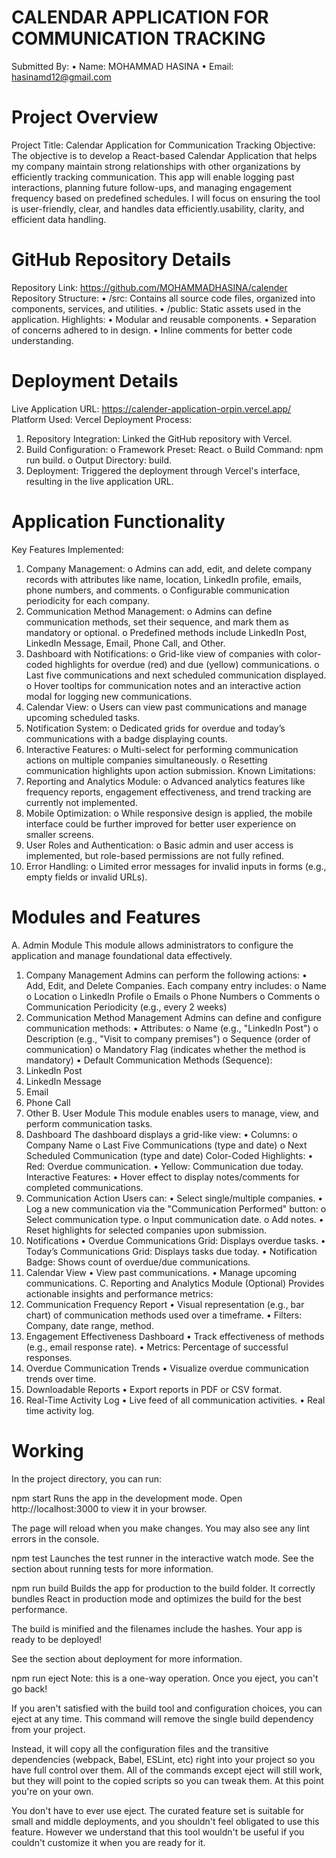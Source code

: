 # CALENDAR APPLICATION FOR COMMUNICATION TRACKING
Submitted By:
•	Name: MOHAMMAD HASINA
•	Email: hasinamd12@gmail.com

# Project Overview
Project Title: Calendar Application for Communication Tracking
Objective: The objective is to develop a React-based Calendar Application that helps my company maintain strong relationships with other organizations by efficiently tracking communication. This app will enable logging past interactions, planning future follow-ups, and managing engagement frequency based on predefined schedules. I will focus on ensuring the tool is user-friendly, clear, and handles data efficiently.usability, clarity, and efficient data handling.

# GitHub Repository Details
Repository Link: https://github.com/MOHAMMADHASINA/calender
Repository Structure:
•	/src: Contains all source code files, organized into components, services, and utilities.
•	/public: Static assets used in the application.
Highlights:
•	Modular and reusable components.
•	Separation of concerns adhered to in design.
•	Inline comments for better code understanding.

# Deployment Details
Live Application URL: https://calender-application-orpin.vercel.app/
Platform Used: Vercel
Deployment Process:
1.	Repository Integration: Linked the GitHub repository with Vercel.
2.	Build Configuration:
o	Framework Preset: React.
o	Build Command: npm run build.
o	Output Directory: build.
3.	Deployment: Triggered the deployment through Vercel's interface, resulting in the live application URL.

  
# Application Functionality
Key Features Implemented:
1.	Company Management:
o	Admins can add, edit, and delete company records with attributes like name, location, LinkedIn profile, emails, phone numbers, and comments.
o	Configurable communication periodicity for each company.
2.	Communication Method Management:
o	Admins can define communication methods, set their sequence, and mark them as mandatory or optional.
o	Predefined methods include LinkedIn Post, LinkedIn Message, Email, Phone Call, and Other.
3.	Dashboard with Notifications:
o	Grid-like view of companies with color-coded highlights for overdue (red) and due (yellow) communications.
o	Last five communications and next scheduled communication displayed.
o	Hover tooltips for communication notes and an interactive action modal for logging new communications.
4.	Calendar View:
o	Users can view past communications and manage upcoming scheduled tasks.
5.	Notification System:
o	Dedicated grids for overdue and today’s communications with a badge displaying counts.
6.	Interactive Features:
o	Multi-select for performing communication actions on multiple companies simultaneously.
o	Resetting communication highlights upon action submission.
Known Limitations:
1.	Reporting and Analytics Module:
o	Advanced analytics features like frequency reports, engagement effectiveness, and trend tracking are currently not implemented.
2.	Mobile Optimization:
o	While responsive design is applied, the mobile interface could be further improved for better user experience on smaller screens.
3.	User Roles and Authentication:
o	Basic admin and user access is implemented, but role-based permissions are not fully refined.
4.	Error Handling:
o	Limited error messages for invalid inputs in forms (e.g., empty fields or invalid URLs).


 # Modules and Features
A. Admin Module
This module allows administrators to configure the application and manage foundational data effectively.
1. Company Management
Admins can perform the following actions:
•	Add, Edit, and Delete Companies.
Each company entry includes:
o	Name
o	Location
o	LinkedIn Profile
o	Emails
o	Phone Numbers
o	Comments
o	Communication Periodicity (e.g., every 2 weeks)
2. Communication Method Management
Admins can define and configure communication methods:
•	Attributes:
o	Name (e.g., "LinkedIn Post")
o	Description (e.g., "Visit to company premises")
o	Sequence (order of communication)
o	Mandatory Flag (indicates whether the method is mandatory)
•	Default Communication Methods (Sequence):
1.	LinkedIn Post
2.	LinkedIn Message
3.	Email
4.	Phone Call
5.	Other
B. User Module
This module enables users to manage, view, and perform communication tasks.
1. Dashboard
The dashboard displays a grid-like view:
•	Columns:
o	Company Name
o	Last Five Communications (type and date)
o	Next Scheduled Communication (type and date)
Color-Coded Highlights:
•	Red: Overdue communication.
•	Yellow: Communication due today.
Interactive Features:
•	Hover effect to display notes/comments for completed communications.
2. Communication Action
Users can:
•	Select single/multiple companies.
•	Log a new communication via the "Communication Performed" button:
o	Select communication type.
o	Input communication date.
o	Add notes.
•	Reset highlights for selected companies upon submission.
3. Notifications
•	Overdue Communications Grid: Displays overdue tasks.
•	Today’s Communications Grid: Displays tasks due today.
•	Notification Badge: Shows count of overdue/due communications.
4. Calendar View
•	View past communications.
•	Manage upcoming communications.
C. Reporting and Analytics Module (Optional)
Provides actionable insights and performance metrics:
1. Communication Frequency Report
•	Visual representation (e.g., bar chart) of communication methods used over a timeframe.
•	Filters: Company, date range, method.
2. Engagement Effectiveness Dashboard
•	Track effectiveness of methods (e.g., email response rate).
•	Metrics: Percentage of successful responses.
3. Overdue Communication Trends
•	Visualize overdue communication trends over time.
4. Downloadable Reports
•	Export reports in PDF or CSV format.
5. Real-Time Activity Log
•	Live feed of all communication activities.
•	Real time activity log.


# Working 
In the project directory, you can run:

npm start
Runs the app in the development mode.
Open http://localhost:3000 to view it in your browser.

The page will reload when you make changes.
You may also see any lint errors in the console.

npm test
Launches the test runner in the interactive watch mode.
See the section about running tests for more information.

npm run build
Builds the app for production to the build folder.
It correctly bundles React in production mode and optimizes the build for the best performance.

The build is minified and the filenames include the hashes.
Your app is ready to be deployed!

See the section about deployment for more information.

npm run eject
Note: this is a one-way operation. Once you eject, you can't go back!

If you aren't satisfied with the build tool and configuration choices, you can eject at any time. This command will remove the single build dependency from your project.

Instead, it will copy all the configuration files and the transitive dependencies (webpack, Babel, ESLint, etc) right into your project so you have full control over them. All of the commands except eject will still work, but they will point to the copied scripts so you can tweak them. At this point you're on your own.

You don't have to ever use eject. The curated feature set is suitable for small and middle deployments, and you shouldn't feel obligated to use this feature. However we understand that this tool wouldn't be useful if you couldn't customize it when you are ready for it.
